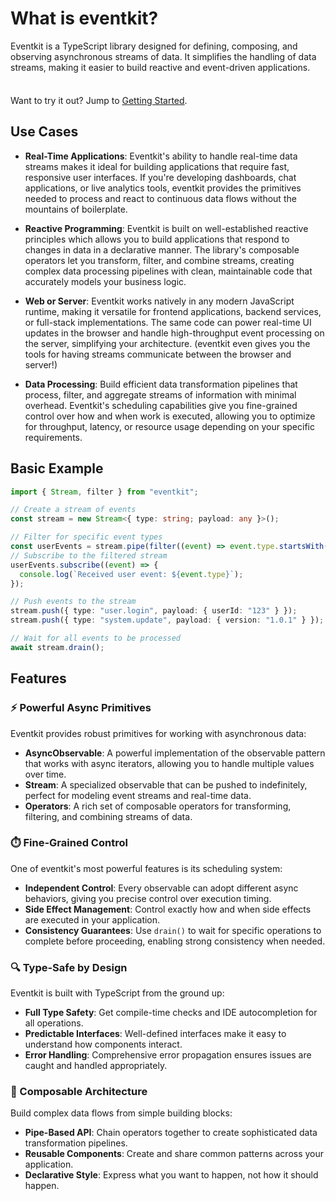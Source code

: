 # What is eventkit?

Eventkit is a TypeScript library designed for defining, composing, and observing asynchronous streams of data. It simplifies the handling of data streams, making it easier to build reactive and event-driven applications.

<div class="tip custom-block" style="padding-top: 8px">

Want to try it out? Jump to [Getting Started](./getting-started.md).

</div>

## Use Cases

- **Real-Time Applications**: Eventkit's ability to handle real-time data streams makes it ideal for building applications that require fast, responsive user interfaces. If you're developing dashboards, chat applications, or live analytics tools, eventkit provides the primitives needed to process and react to continuous data flows without the mountains of boilerplate.

- **Reactive Programming**: Eventkit is built on well-established reactive principles which allows you to build applications that respond to changes in data in a declarative manner. The library's composable operators let you transform, filter, and combine streams, creating complex data processing pipelines with clean, maintainable code that accurately models your business logic.

- **Web or Server**: Eventkit works natively in any modern JavaScript runtime, making it versatile for frontend applications, backend services, or full-stack implementations. The same code can power real-time UI updates in the browser and handle high-throughput event processing on the server, simplifying your architecture. (eventkit even gives you the tools for having streams communicate between the browser and server!)

- **Data Processing**: Build efficient data transformation pipelines that process, filter, and aggregate streams of information with minimal overhead. Eventkit's scheduling capabilities give you fine-grained control over how and when work is executed, allowing you to optimize for throughput, latency, or resource usage depending on your specific requirements.

## Basic Example

```ts
import { Stream, filter } from "eventkit";

// Create a stream of events
const stream = new Stream<{ type: string; payload: any }>();

// Filter for specific event types
const userEvents = stream.pipe(filter((event) => event.type.startsWith("user.")));
// Subscribe to the filtered stream
userEvents.subscribe((event) => {
  console.log(`Received user event: ${event.type}`);
});

// Push events to the stream
stream.push({ type: "user.login", payload: { userId: "123" } });
stream.push({ type: "system.update", payload: { version: "1.0.1" } }); // This won't be logged

// Wait for all events to be processed
await stream.drain();
```

## Features

### ⚡️ Powerful Async Primitives

Eventkit provides robust primitives for working with asynchronous data:

- **AsyncObservable**: A powerful implementation of the observable pattern that works with async iterators, allowing you to handle multiple values over time.
- **Stream**: A specialized observable that can be pushed to indefinitely, perfect for modeling event streams and real-time data.
- **Operators**: A rich set of composable operators for transforming, filtering, and combining streams of data.

### ⏱️ Fine-Grained Control

One of eventkit's most powerful features is its scheduling system:

- **Independent Control**: Every observable can adopt different async behaviors, giving you precise control over execution timing.
- **Side Effect Management**: Control exactly how and when side effects are executed in your application.
- **Consistency Guarantees**: Use `drain()` to wait for specific operations to complete before proceeding, enabling strong consistency when needed.

### 🔍 Type-Safe by Design

Eventkit is built with TypeScript from the ground up:

- **Full Type Safety**: Get compile-time checks and IDE autocompletion for all operations.
- **Predictable Interfaces**: Well-defined interfaces make it easy to understand how components interact.
- **Error Handling**: Comprehensive error propagation ensures issues are caught and handled appropriately.

### 🔄 Composable Architecture

Build complex data flows from simple building blocks:

- **Pipe-Based API**: Chain operators together to create sophisticated data transformation pipelines.
- **Reusable Components**: Create and share common patterns across your application.
- **Declarative Style**: Express what you want to happen, not how it should happen.
